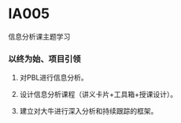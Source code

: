 # IA005
信息分析课主题学习

### 以终为始、项目引领
1. 对PBL进行信息分析。

2. 设计信息分析课程（讲义卡片+工具箱+授课设计）。

3. 建立对大牛进行深入分析和持续跟踪的框架。
